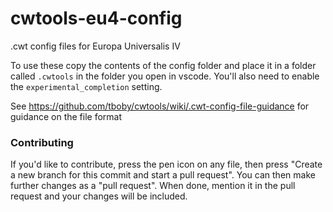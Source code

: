 # cwtools-eu4-config
.cwt config files for Europa Universalis IV

To use these copy the contents of the config folder and place it in a folder called `.cwtools` in the folder you open in vscode.
You'll also need to enable the `experimental_completion` setting.

See https://github.com/tboby/cwtools/wiki/.cwt-config-file-guidance for guidance on the file format

### Contributing
If you'd like to contribute, press the pen icon on any file, then press "Create a new branch for this commit and start a pull request". You can then make further changes as a "pull request". When done, mention it in the pull request and your changes will be included.
